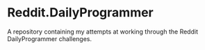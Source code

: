 Reddit.DailyProgrammer
======================

A repository containing my attempts at working through the Reddit DailyProgrammer challenges.
